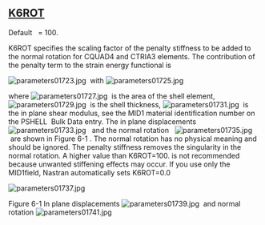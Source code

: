 ## [K6ROT](https://nexus.hexagon.com/documentationcenter/bundle/MSC_Nastran_2022.4/page/Nastran_Combined_Book/qrg/parameters/TOC.K6ROT.xhtml)

Default    = 100.

K6ROT specifies the scaling factor of the penalty stiffness to be added to the normal rotation for CQUAD4 and CTRIA3 elements. The contribution of the penalty term to the strain energy functional is

![parameters01723.jpg](https://help-be.hexagonmi.com/bundle/MSC_Nastran_2022.4/page/Nastran_Combined_Book/qrg/parameters/../../../assets/parameters01723.jpg?_LANG=enus)  with  ![parameters01725.jpg](https://help-be.hexagonmi.com/bundle/MSC_Nastran_2022.4/page/Nastran_Combined_Book/qrg/parameters/../../../assets/parameters01725.jpg?_LANG=enus)

where  ![parameters01727.jpg](https://help-be.hexagonmi.com/bundle/MSC_Nastran_2022.4/page/Nastran_Combined_Book/qrg/parameters/../../../assets/parameters01727.jpg?_LANG=enus)  is the area of the shell element,  ![parameters01729.jpg](https://help-be.hexagonmi.com/bundle/MSC_Nastran_2022.4/page/Nastran_Combined_Book/qrg/parameters/../../../assets/parameters01729.jpg?_LANG=enus)  is the shell thickness,  ![parameters01731.jpg](https://help-be.hexagonmi.com/bundle/MSC_Nastran_2022.4/page/Nastran_Combined_Book/qrg/parameters/../../../assets/parameters01731.jpg?_LANG=enus)  is the in plane shear modulus, see the MID1 material identification number on the  PSHELL  Bulk Data entry. The in plane displacements  ![parameters01733.jpg](https://help-be.hexagonmi.com/bundle/MSC_Nastran_2022.4/page/Nastran_Combined_Book/qrg/parameters/../../../assets/parameters01733.jpg?_LANG=enus)   and the normal rotation   ![parameters01735.jpg](https://help-be.hexagonmi.com/bundle/MSC_Nastran_2022.4/page/Nastran_Combined_Book/qrg/parameters/../../../assets/parameters01735.jpg?_LANG=enus)  are shown in  Figure 6-1 . The normal rotation has no physical meaning and should be ignored. The penalty stiffness removes the singularity in the normal rotation. A higher value than K6ROT=100. is not recommended because unwanted stiffening effects may occur. If you use only the MID1field, Nastran automatically sets K6ROT=0.0

![parameters01737.jpg](https://help-be.hexagonmi.com/bundle/MSC_Nastran_2022.4/page/Nastran_Combined_Book/qrg/parameters/../../../assets/parameters01737.jpg?_LANG=enus)

Figure 6-1   In plane displacements  ![parameters01739.jpg](https://help-be.hexagonmi.com/bundle/MSC_Nastran_2022.4/page/Nastran_Combined_Book/qrg/parameters/../../../assets/parameters01739.jpg?_LANG=enus)  and normal rotation  ![parameters01741.jpg](https://help-be.hexagonmi.com/bundle/MSC_Nastran_2022.4/page/Nastran_Combined_Book/qrg/parameters/../../../assets/parameters01741.jpg?_LANG=enus)

